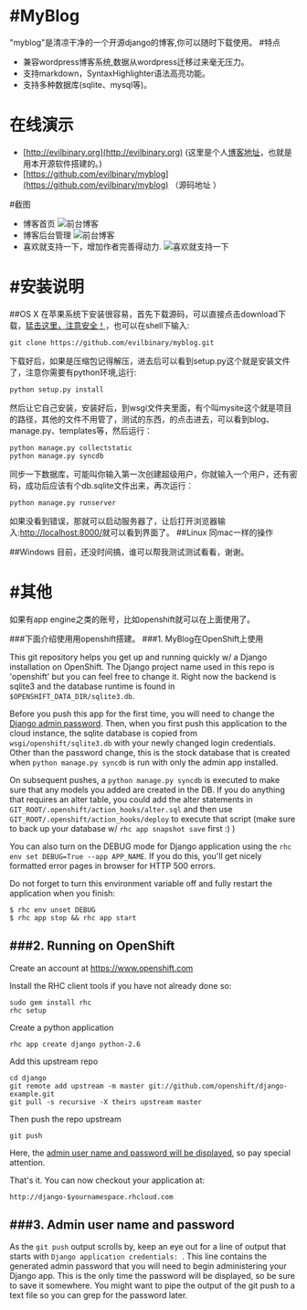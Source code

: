 #MyBlog
=========
"myblog"是清凉干净的一个开源django的博客,你可以随时下载使用。
#特点
* 兼容wordpress博客系统,数据从wordpress迁移过来毫无压力。
* 支持markdown，SyntaxHighlighter语法高亮功能。
* 支持多种数据库(sqlite、mysql等)。
	
	
# 在线演示
* [http://evilbinary.org](http://evilbinary.org) (这里是个人[博客地址](http://evilbinary.org)，也就是用本开源软件搭建的。)
* [https://github.com/evilbinary/myblog](https://github.com/evilbinary/myblog) （源码地址 ）

#截图
* 博客首页 ![前台博客](https://github.com/evilbinary/myblog/raw/master/data/screen-shot1.png)
* 博客后台管理  ![前台博客](https://github.com/evilbinary/myblog/raw/master/data/screen-shot2.png)
* 喜欢就支持一下，增加作者完善得动力. ![喜欢就支持一下](https://github.com/evilbinary/myblog/raw/master/data/s.png)

#安装说明
===================
##OS X
在苹果系统下安装很容易，首先下载源码，可以直接点击download下载，[猛击这里，注意安全！](https://github.com/evilbinary/myblog/archive/master.zip)，也可以在shell下输入:
	
	git clone https://github.com/evilbinary/myblog.git
	
下载好后，如果是压缩包记得解压，进去后可以看到setup.py这个就是安装文件了，注意你需要有python环境,运行:
	
	python setup.py install
	
然后让它自己安装，安装好后，到wsgi文件夹里面，有个叫mysite这个就是项目的路径，其他的文件不用管了，测试的东西，的点击进去，可以看到blog、manage.py、templates等，然后运行：

	python manage.py collectstatic
	python manage.py syncdb 
同步一下数据库，可能叫你输入第一次创建超级用户，你就输入一个用户，还有密码，成功后应该有个db.sqlite文件出来，再次运行：
	
	python manage.py runserver
	
如果没看到错误，那就可以启动服务器了，让后打开浏览器输入:[http://localhost:8000/](http://localhost:8000/)就可以看到界面了。
##Linux
同mac一样的操作

##Windows
目前，还没时间搞，谁可以帮我测试测试看看，谢谢。

#其他
===================
如果有app engine之类的账号，比如openshift就可以在上面使用了。

###下面介绍使用用openshift搭建。
###1. MyBlog在OpenShift上使用


This git repository helps you get up and running quickly w/ a Django
installation on OpenShift.  The Django project name used in this repo
is 'openshift' but you can feel free to change it.  Right now the
backend is sqlite3 and the database runtime is found in
`$OPENSHIFT_DATA_DIR/sqlite3.db`.

Before you push this app for the first time, you will need to change
the [Django admin password](#admin-user-name-and-password).
Then, when you first push this
application to the cloud instance, the sqlite database is copied from
`wsgi/openshift/sqlite3.db` with your newly changed login
credentials. Other than the password change, this is the stock
database that is created when `python manage.py syncdb` is run with
only the admin app installed.

On subsequent pushes, a `python manage.py syncdb` is executed to make
sure that any models you added are created in the DB.  If you do
anything that requires an alter table, you could add the alter
statements in `GIT_ROOT/.openshift/action_hooks/alter.sql` and then use
`GIT_ROOT/.openshift/action_hooks/deploy` to execute that script (make
sure to back up your database w/ `rhc app snapshot save` first :) )

You can also turn on the DEBUG mode for Django application using the
`rhc env set DEBUG=True --app APP_NAME`. If you do this, you'll get
nicely formatted error pages in browser for HTTP 500 errors.

Do not forget to turn this environment variable off and fully restart
the application when you finish:

```
$ rhc env unset DEBUG
$ rhc app stop && rhc app start
```

###2. Running on OpenShift
--------------------

Create an account at https://www.openshift.com

Install the RHC client tools if you have not already done so:
    
    sudo gem install rhc
    rhc setup

Create a python application

    rhc app create django python-2.6

Add this upstream repo

    cd django
    git remote add upstream -m master git://github.com/openshift/django-example.git
    git pull -s recursive -X theirs upstream master

Then push the repo upstream

    git push

Here, the [admin user name and password will be displayed](#admin-user-name-and-password), so pay
special attention.
	
That's it. You can now checkout your application at:

    http://django-$yournamespace.rhcloud.com

###3. Admin user name and password
----------------------------
As the `git push` output scrolls by, keep an eye out for a
line of output that starts with `Django application credentials: `. This line
contains the generated admin password that you will need to begin
administering your Django app. This is the only time the password
will be displayed, so be sure to save it somewhere. You might want 
to pipe the output of the git push to a text file so you can grep for
the password later.



